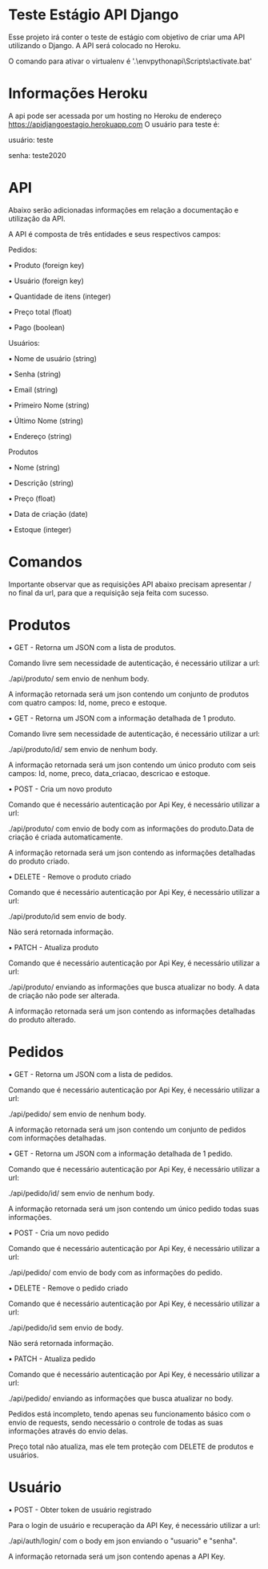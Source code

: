# Teste Estágio API Django

Esse projeto irá conter o teste de estágio com objetivo de criar uma API utilizando o Django.
A API será colocado no Heroku.

O comando para ativar o virtualenv é '.\envpythonapi\Scripts\activate.bat'

# Informações Heroku

A api pode ser acessada por um hosting no Heroku de endereço https://apidjangoestagio.herokuapp.com
O usuário para teste é:

usuário: teste

senha: teste2020

# API

Abaixo serão adicionadas informações em relação a documentação e utilização da API.

A API é composta de três entidades e seus respectivos campos:




Pedidos:

• Produto (foreign key)

• Usuário (foreign key)

• Quantidade de itens (integer)

• Preço total (float)

• Pago (boolean)




Usuários:

• Nome de usuário (string)

• Senha (string)

• Email (string)

• Primeiro Nome (string)

• Último Nome (string)

• Endereço (string)




Produtos

• Nome (string)

• Descrição (string)

• Preço (float)

• Data de criação (date)

• Estoque (integer)

# Comandos

Importante observar que as requisições API abaixo precisam apresentar / no final da url, para que a requisição seja feita com sucesso.

# Produtos

• GET - Retorna um JSON com a lista de produtos.

Comando livre sem necessidade de autenticação, é necessário utilizar a url:

./api/produto/ sem envio de nenhum body.

A informação retornada será um json contendo um conjunto de produtos com quatro campos: Id, nome, preco e estoque.



• GET - Retorna um JSON com a informação detalhada de 1 produto.

Comando livre sem necessidade de autenticação, é necessário utilizar a url:

./api/produto/id/ sem envio de nenhum body.

A informação retornada será um json contendo um único produto com seis campos: Id, nome, preco, data_criacao, descricao e 
estoque.



• POST - Cria um novo produto

Comando que é necessário autenticação por Api Key, é necessário utilizar a url:

./api/produto/ com envio de body com as informações do produto.Data de criação é criada automaticamente.

A informação retornada será um json contendo as informações detalhadas do produto criado.



• DELETE - Remove o produto criado

Comando que é necessário autenticação por Api Key, é necessário utilizar a url:

./api/produto/id sem envio de body.

Não será retornada informação.



• PATCH - Atualiza produto

Comando que é necessário autenticação por Api Key, é necessário utilizar a url:

./api/produto/ enviando as informações que busca atualizar no body. A data de criação não pode ser alterada.

A informação retornada será um json contendo as informações detalhadas do produto alterado.



# Pedidos

• GET - Retorna um JSON com a lista de pedidos.

Comando que é necessário autenticação por Api Key, é necessário utilizar a url:

./api/pedido/ sem envio de nenhum body.

A informação retornada será um json contendo um conjunto de pedidos com informações detalhadas.



• GET - Retorna um JSON com a informação detalhada de 1 pedido.

Comando que é necessário autenticação por Api Key, é necessário utilizar a url:

./api/pedido/id/ sem envio de nenhum body.

A informação retornada será um json contendo um único pedido todas suas informações.



• POST - Cria um novo pedido

Comando que é necessário autenticação por Api Key, é necessário utilizar a url:

./api/pedido/ com envio de body com as informações do pedido.



• DELETE - Remove o pedido criado

Comando que é necessário autenticação por Api Key, é necessário utilizar a url:

./api/pedido/id sem envio de body.

Não será retornada informação.



• PATCH - Atualiza pedido

Comando que é necessário autenticação por Api Key, é necessário utilizar a url:

./api/pedido/ enviando as informações que busca atualizar no body. 



Pedidos está incompleto, tendo apenas seu funcionamento básico com o envio de requests, sendo necessário o controle de todas as suas informações através do envio delas.

Preço total não atualiza, mas ele tem proteção com DELETE de produtos e usuários.



# Usuário

• POST - Obter token de usuário registrado

Para o login de usuário e recuperação da API Key, é necessário utilizar a url:

./api/auth/login/ com o body em json enviando o "usuario" e "senha".

A informação retornada será um json contendo apenas a API Key.
